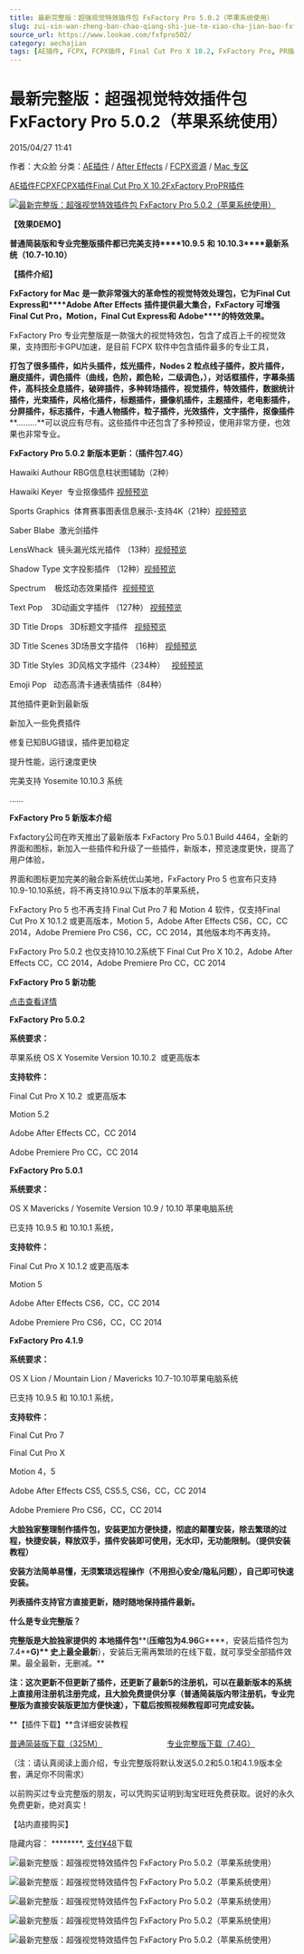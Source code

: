 ```yaml
---
title: 最新完整版：超强视觉特效插件包 FxFactory Pro 5.0.2（苹果系统使用）
slug: zui-xin-wan-zheng-ban-chao-qiang-shi-jue-te-xiao-cha-jian-bao-fxfactory-pro-5-0-2-ping-guo-xi-tong-shi-yong
source_url: https://www.lookae.com/fxfpro502/
category: aechajian
tags: [AE插件, FCPX, FCPX插件, Final Cut Pro X 10.2, FxFactory Pro, PR插件]
---
```

# 最新完整版：超强视觉特效插件包 FxFactory Pro 5.0.2（苹果系统使用）

2015/04/27 11:41

作者：大众脸
分类：[AE插件](https://www.lookae.com/after-effects/aechajian/) / [After Effects](https://www.lookae.com/after-effects/) / [FCPX资源](https://www.lookae.com/fcpx/) / [Mac 专区](https://www.lookae.com/mac-osx/)

[AE插件](https://www.lookae.com/tag/ae%e6%8f%92%e4%bb%b6/)[FCPX](https://www.lookae.com/tag/fcpx/)[FCPX插件](https://www.lookae.com/tag/fcpx%e6%8f%92%e4%bb%b6/)[Final Cut Pro X 10.2](https://www.lookae.com/tag/final-cut-pro-x-10-2/)[FxFactory Pro](https://www.lookae.com/tag/fxfactory-pro/)[PR插件](https://www.lookae.com/tag/pr%e6%8f%92%e4%bb%b6/)

[![最新完整版：超强视觉特效插件包 FxFactory Pro 5.0.2（苹果系统使用）](https://www.lookae.com/wp-content/uploads/2014/12/fxf5.jpg "最新完整版：超强视觉特效插件包 FxFactory Pro 5.0.2（苹果系统使用）-LookAE.com")](https://www.lookae.com/wp-content/uploads/2014/12/fxf5.jpg)

**【效果DEMO】**

**普通简装版和专业完整版插件都已完美支持****10.9.5** **和** **10.10.3****最新系统（10.7-10.10）**

**【插件介绍】**

**FxFactory for Mac** **是一款非常强大的革命性的视觉特效处理包，它为****Final Cut Express****和****Adobe After Effects** **插件提供最大集合，****FxFactory** **可增强** **Final Cut Pro****，****Motion****，****Final Cut Express****和** **Adobe****的特效效果。**

FxFactory Pro 专业完整版是一款强大的视觉特效包，包含了成百上千的视觉效果，支持图形卡GPU加速，是目前 FCPX 软件中包含插件最多的专业工具，

**打包了很多插件，****如****片头插件，炫光插件，Nodes 2 粒点线子插件，胶片插件，磨皮插件，调色插件（曲线，色阶，颜色轮，二级调色，），对话框插件，字幕条插件，高科技全息插件，破碎插件，多种转场插件，视觉插件，特效插件，数据统计插件，光束插件，风格化插件，标题插件，摄像机插件，主题插件，老电影插件，分屏插件，标志插件，卡通人物插件，粒子插件，光效插件，文字插件，抠像插件****………**可以说应有尽有。这些插件中还包含了多种预设，使用非常方便，也效果也非常专业。

**FxFactory Pro 5.0.2 新版本更新：（插件包7.4G）**

Hawaiki Authour RBG信息柱状图辅助（2种）

Hawaiki Keyer  专业抠像插件 [视频预览](https://cloud.video.taobao.com/play/u/705956171/e/1/t/1/p/1/24699688.swf)

Sports Graphics  体育赛事图表信息展示-支持4K（21种）[视频预览](https://cloud.video.taobao.com/play/u/705956171/e/1/t/1/p/1/24699677.swf)

Saber Blabe  激光剑插件

LensWhack  镜头漏光炫光插件 （13种）[视频预览](https://cloud.video.taobao.com/play/u/705956171/e/1/t/1/p/1/24699675.swf)

Shadow Type 文字投影插件 （12种）[视频预览](https://cloud.video.taobao.com/play/u/705956171/e/1/t/1/p/1/24699685.swf)

Spectrum    极炫动态效果插件  [视频预览](https://cloud.video.taobao.com/play/u/705956171/e/1/t/1/p/1/24699672.swf)

Text Pop    3D动画文字插件 （127种） [视频预览](https://cloud.video.taobao.com/play/u/705956171/e/1/t/1/p/1/24699659.swf)

3D Title Drops   3D标题文字插件   [视频预览](https://cloud.video.taobao.com/play/u/705956171/e/1/t/1/p/1/24699649.swf)

3D Title Scenes 3D场景文字插件 （16种） [视频预览](https://cloud.video.taobao.com/play/u/705956171/e/1/t/1/p/1/24699654.swf)

3D Title Styles  3D风格文字插件（234种）   [视频预览](https://cloud.video.taobao.com/play/u/705956171/e/1/t/1/p/1/24699664.swf)

Emoji Pop   动态高清卡通表情插件（84种）

其他插件更新到最新版

新加入一些免费插件

修复已知BUG错误，插件更加稳定

提升性能，运行速度更快

完美支持 Yosemite 10.10.3 系统

……

**FxFactory Pro 5 新版本介绍**

Fxfactory公司在昨天推出了最新版本 FxFactory Pro 5.0.1 Build 4464，全新的界面和图标，新加入一些插件和升级了一些插件，新版本，预览速度更快，提高了用户体验，

界面和图标更加完美的融合新系统优山美地，FxFactory Pro 5 也宣布只支持 10.9-10.10系统，将不再支持10.9以下版本的苹果系统，

FxFactory Pro 5 也不再支持 Final Cut Pro 7 和 Motion 4 软件，仅支持Final Cut Pro X 10.1.2 或更高版本，Motion 5，Adobe After Effects CS6，CC，CC 2014，Adobe Premiere Pro CS6，CC，CC 2014，其他版本均不再支持。

FxFactory Pro 5.0.2 也仅支持10.10.2系统下 Final Cut Pro X 10.2，Adobe After Effects CC，CC 2014，Adobe Premiere Pro CC，CC 2014

**FxFactory Pro 5 新功能**

[点击查看详情](https://www.lookae.com/fxfpro5/)

**FxFactory Pro 5.0.2**

**系统要求：**

苹果系统 OS X Yosemite Version 10.10.2  或更高版本

**支持软件：**

Final Cut Pro X 10.2  或更高版本

Motion 5.2

Adobe After Effects CC，CC 2014

Adobe Premiere Pro CC，CC 2014

**FxFactory Pro 5.0.1**

**系统要求：**

OS X Mavericks / Yosemite Version 10.9 / 10.10 苹果电脑系统

已支持 10.9.5 和 10.10.1 系统，

**支持软件：**

Final Cut Pro X 10.1.2 或更高版本

Motion 5

Adobe After Effects CS6，CC，CC 2014

Adobe Premiere Pro CS6，CC，CC 2014

**FxFactory Pro 4.1.9**

**系统要求：**

OS X Lion / Mountain Lion / Mavericks 10.7-10.10苹果电脑系统

已支持 10.9.5 和 10.10.1 系统，

**支持软件：**

Final Cut Pro 7

Final Cut Pro X

Motion 4，5

Adobe After Effects CS5, CS5.5, CS6，CC，CC 2014

Adobe Premiere Pro CS6，CC，CC 2014

**大脸独家整理制作插件包，安装更加方便快捷，彻底的颠覆安装，除去繁琐的过程，快捷安装，释放双手，插件安装即可使用，无水印，无功能限制。（提供安装教程）**

**安装方法简单易懂，无须繁琐远程操作（不用担心安全/隐私问题），自己即可快速安装。**

**列表插件支持官方直接更新，随时随地保持插件最新。**

**什么是专业完整版？**

**完整版是大脸独家提供的** **本地插件包****(****压缩包为4.96****G****，安装后插件包为7.4****G)** **史上最全最新****），安装后无需再繁琐的在线下载，就可享受全部插件效果。最全最新，无删减。**

**注：这次更新不但更新了插件，还更新了最新5的注册机，可以在最新版本的系统上直接用注册机注册完成，且大脸免费提供分享（普通简装版内带注册机，专业完整版为直接安装版更加方便快速），下载后按照视频教程即可完成安装。**

**【插件下载】**含详细安装教程

[普通简装版下载（325M）](https://pan.baidu.com/s/1dDhcxOl)                             [专业完整版下载（7.4G）](https://item.taobao.com/item.htm?id=42094760365)

（注：请认真阅读上面介绍，专业完整版将默认发送5.0.2和5.0.1和4.1.9版本全套，满足你不同需求）

以前购买过专业完整版的朋友，可以凭购买证明到淘宝旺旺免费获取。说好的永久免费更新，绝对真实！

【站内直接购买】

隐藏内容：
\*\*\*\*\*\*\*\*,
[支付¥48](https://www.lookae.com/wp-login.php?redirect_to=https%3A%2F%2Fwww.lookae.com%2Ffxfpro502%2F)下载

![最新完整版：超强视觉特效插件包 FxFactory Pro 5.0.2（苹果系统使用）](http://gd3.alicdn.com/imgextra/i3/705956171/TB2UNdXcFXXXXaTXpXXXXXXXXXX-705956171.jpg "最新完整版：超强视觉特效插件包 FxFactory Pro 5.0.2（苹果系统使用）-LookAE.com")

![最新完整版：超强视觉特效插件包 FxFactory Pro 5.0.2（苹果系统使用）](http://gd1.alicdn.com/imgextra/i1/705956171/TB2vsjeaVXXXXaUXXXXXXXXXXXX-705956171.jpg "最新完整版：超强视觉特效插件包 FxFactory Pro 5.0.2（苹果系统使用）-LookAE.com")

![最新完整版：超强视觉特效插件包 FxFactory Pro 5.0.2（苹果系统使用）](http://gd3.alicdn.com/imgextra/i3/705956171/TB2QtTcaVXXXXcVXXXXXXXXXXXX-705956171.jpg "最新完整版：超强视觉特效插件包 FxFactory Pro 5.0.2（苹果系统使用）-LookAE.com")

![最新完整版：超强视觉特效插件包 FxFactory Pro 5.0.2（苹果系统使用）](http://gd1.alicdn.com/imgextra/i1/705956171/TB204veaVXXXXaLXXXXXXXXXXXX-705956171.jpg "最新完整版：超强视觉特效插件包 FxFactory Pro 5.0.2（苹果系统使用）-LookAE.com")

![最新完整版：超强视觉特效插件包 FxFactory Pro 5.0.2（苹果系统使用）](http://gd3.alicdn.com/imgextra/i3/705956171/TB2UMYaaVXXXXX8XpXXXXXXXXXX-705956171.jpg "最新完整版：超强视觉特效插件包 FxFactory Pro 5.0.2（苹果系统使用）-LookAE.com")
